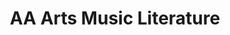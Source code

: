 ---
title: AA Arts Music Literature
longTitle: 'AA Arts, Music, Literature'
tags:
- gccommon
subjectCategory:
- "[[Fortress Art exhibitions Carving Virtual exhibitio]]"
---